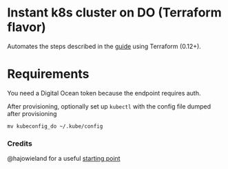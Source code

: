 # Instant k8s cluster on DO (Terraform flavor)

Automates the steps described in the [guide](https://gist.github.com/onpaws/3379908bb236bebabeb7678600cab003) using Terraform (0.12+).

# Requirements

You need a Digital Ocean token because the endpoint requires auth.

After provisioning, optionally set up `kubectl` with the config file dumped after provisioning

`mv kubeconfig_do ~/.kube/config`

### Credits

@hajowieland for a useful [starting point](https://github.com/hajowieland/terraform-digitalocean-k8s)
